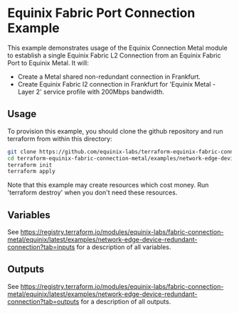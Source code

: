 # Equinix Fabric Port Connection Example

This example demonstrates usage of the Equinix Connection Metal module to establish a single Equinix Fabric L2 Connection from an Equinix Fabric Port to Equinix Metal. It will:

- Create a Metal shared non-redundant connection in Frankfurt.
- Create Equinix Fabric l2 connection in Frankfurt for 'Equinix Metal - Layer 2' service profile with 200Mbps bandwidth.

## Usage

To provision this example, you should clone the github repository and run terraform from within this directory:

```bash
git clone https://github.com/equinix-labs/terraform-equinix-fabric-connection-metal.git
cd terraform-equinix-fabric-connection-metal/examples/network-edge-device-redundant-connection
terraform init
terraform apply
```

Note that this example may create resources which cost money. Run 'terraform destroy' when you don't need these resources.

## Variables

See <https://registry.terraform.io/modules/equinix-labs/fabric-connection-metal/equinix/latest/examples/network-edge-device-redundant-connection?tab=inputs> for a description of all variables.

## Outputs

See <https://registry.terraform.io/modules/equinix-labs/fabric-connection-metal/equinix/latest/examples/network-edge-device-redundant-connection?tab=outputs> for a description of all outputs.

